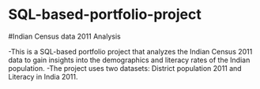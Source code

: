 # SQL-based-portfolio-project
#Indian Census data 2011 Analysis


-This is a SQL-based portfolio project that analyzes the Indian Census 2011 data to gain insights into the demographics and literacy rates of the Indian population. 
-The project uses two datasets: District population 2011 and Literacy in India 2011.
